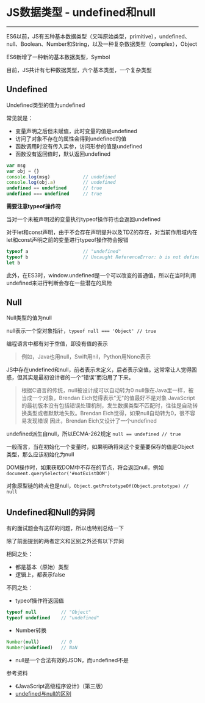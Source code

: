 # JS数据类型 - undefined和null

---

ES6以前，JS有五种基本数据类型（又叫原始类型，primitive），undefined、null、Boolean、Number和String，以及一种复杂数据类型（complex），Object

ES6新增了一种新的基本数据类型，Symbol

目前，JS共计有七种数据类型，六个基本类型，一个复杂类型

## Undefined

Undefined类型的值为undefined

常见就是：
- 变量声明之后但未赋值，此时变量的值是undefined
- 访问了对象不存在的属性会得到undefined的值
- 函数调用时没有传入实参，访问形参的值是undefined
- 函数没有返回值时，默认返回undefined

```js
var msg
var obj = {}
console.log(msg)            // undefined
console.log(obj.a)          // undefined
undefined == undefined      // true
undefined === undefined     // true
```

**需要注意typeof操作符**

当对一个未被声明过的变量执行typeof操作符也会返回undefined

对于let和const声明，由于不会存在声明提升以及TDZ的存在，对当前作用域内在let和const声明之前的变量进行typeof操作符会报错

```js
typeof a                    // "undefined"
typeof b                    // Uncaught ReferenceError: b is not defined
let b
```

此外，在ES3时，window.undefined是一个可以改变的普通值，所以在当时利用undefined来进行判断会存在一些潜在的风险

## Null

Null类型的值为null

null表示一个空对象指针，`typeof null === 'Object' // true`

编程语言中都有对于空值，即没有值的表示
> 例如，Java也用null，Swift用nil，Python用None表示

JS中存在undefined和null，前者表示未定义，后者表示空值。这常常让人觉得困惑，但其实是最初设计者的一个“错误”而沿用了下来。
> 根据C语言的传统，null被设计成可以自动转为0
> null像在Java里一样，被当成一个对象，Brendan Eich觉得表示"无"的值最好不是对象
> JavaScript的最初版本没有包括错误处理机制，发生数据类型不匹配时，往往是自动转换类型或者默默地失败。Brendan Eich觉得，如果null自动转为0，很不容易发现错误
> 因此，Brendan Eich又设计了一个undefined

undefined派生自null，所以ECMA-262规定 `null == undefined // true`

一般而言，当在初始化一个变量时，如果明确将来这个变量要保存的值是Object类型，那么应该初始化为null

DOM操作时，如果获取DOM中不存在的节点，将会返回null，例如`document.querySelector('#notExistDOM')`

对象原型链的终点也是null，`Object.getPrototypeOf(Object.prototype) // null`

## Undefined和Null的异同

有的面试题会有这样的问题，所以也特别总结一下

除了前面提到的两者定义和区别之外还有以下异同

相同之处：
- 都是基本（原始）类型
- 逻辑上，都表示false

不同之处：
- typeof操作符返回值
```js
typeof null         // "Object"
typeof undefined    // "undefined"
```
- Number转换
```js
Number(null)        // 0
Number(undefined)   // NaN
```
- null是一个合法有效的JSON，而undefined不是


参考资料
- 《JavaScript高级程序设计》（第三版）
- [undefined与null的区别](http://www.ruanyifeng.com/blog/2014/03/undefined-vs-null.html)